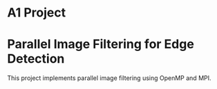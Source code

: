 # A1 Project
# Parallel Image Filtering for Edge Detection

This project implements parallel image filtering using OpenMP and MPI.

